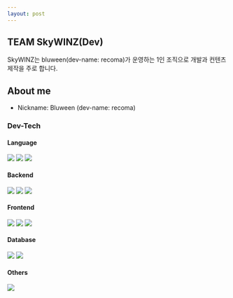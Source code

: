 ```yaml
---
layout: post
---
```



## TEAM SkyWINZ(Dev)

SkyWINZ는 bluween(dev-name: recoma)가 운영하는 1인 조직으로 개발과 컨텐츠 제작을 주로 합니다.


## About me

* Nickname: Bluween (dev-name: recoma)

### Dev-Tech

#### Language

![](https://img.shields.io/badge/Python-FFD43B?style=for-the-badge&logo=python&logoColor=blue)
![](https://img.shields.io/badge/TypeScript-007ACC?style=for-the-badge&logo=typescript&logoColor=white)
![](https://img.shields.io/badge/Kotlin-0095D5?&style=for-the-badge&logo=kotlin&logoColor=white)

#### Backend

![](https://img.shields.io/badge/fastapi-109989?style=for-the-badge&logo=FASTAPI&logoColor=white)
![](https://img.shields.io/badge/django%20rest-ff1709?style=for-the-badge&logo=django&logoColor=white)
![](https://img.shields.io/badge/Spring_Boot-F2F4F9?style=for-the-badge&logo=spring-boot)

#### Frontend

![](https://img.shields.io/badge/jQuery-0769AD?style=for-the-badge&logo=jquery&logoColor=white)
![](https://img.shields.io/badge/React-20232A?style=for-the-badge&logo=react&logoColor=61DAFB)
![](https://img.shields.io/badge/next%20js-000000?style=for-the-badge&logo=nextdotjs&logoColor=white)

#### Database

![](https://img.shields.io/badge/MySQL-005C84?style=for-the-badge&logo=mysql&logoColor=white)
![](https://img.shields.io/badge/redis-%23DD0031.svg?&style=for-the-badge&logo=redis&logoColor=white)

#### Others

![](https://img.shields.io/badge/Docker-2CA5E0?style=for-the-badge&logo=docker&logoColor=white)
